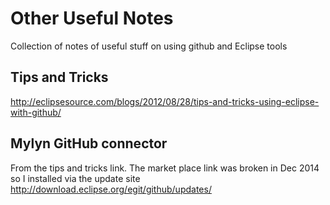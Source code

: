 # Other Useful Notes
Collection of notes of useful stuff on using github and Eclipse tools

## Tips and Tricks
http://eclipsesource.com/blogs/2012/08/28/tips-and-tricks-using-eclipse-with-github/

## Mylyn GitHub connector
From the tips and tricks link. The market place link was broken in Dec 2014 so I installed via the update site
http://download.eclipse.org/egit/github/updates/
